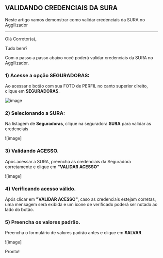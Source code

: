 ## VALIDANDO CREDENCIAIS DA SURA
Neste artigo vamos demonstrar como validar credenciais da SURA no Aggilizador

---

Olá Corretor(a),

Tudo bem?

Com o passo a passo abaixo você poderá validar credenciais da SURA no Aggilizador.

### 1) Acesse a opção SEGURADORAS:

Ao acessar o botão com sua FOTO de PERFIL no canto superior direito, clique em **SEGURADORAS**.

![image](https://conversu-partner-assets.s3.sa-east-1.amazonaws.com/agger/wiki/seguradoras/validando-credenciais/c220eb72-5169-48ab-b4df-330f11a099aa.png)

### 2) Selecionando a SURA:

Na listagem de **Seguradoras**, clique na seguradora **SURA** para validar as credenciais

![image]

### 3) Validando ACESSO.

Após acessar a SURA, preencha as credenciais da Seguradora corretamente e clique em **"VALIDAR ACESSO"**

![image]

### 4) Verificando acesso válido.

Após clicar em **"VALIDAR ACESSO"**, caso as credenciais estejam corretas, uma mensagem será exibida e um ícone de verificado poderá ser notado ao lado do botão.

### 5) Preencha os valores padrão.

Preencha o formulário de valores padrão antes e clique em **SALVAR**.

![image]

Pronto!
